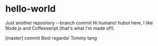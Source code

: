 # hello-world
Just another repository
--branch commit
Hi humans!
hubot here, I like Node.js and Coffeeseript (that's what I'm made of!).

[master] commit
Best regards!
Tommy tang
